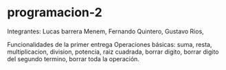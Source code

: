 # programacion-2
 Integrantes:
  Lucas barrera Menem,
  Fernando Quintero,
  Gustavo Rios,

Funcionalidades de la primer entrega
Operaciones básicas:
  suma,
  resta,
  multiplicacion,
  division,
  potencia,
  raiz cuadrada,
  borrar digito,
  borrar digito del segundo termino,
  borrar toda la operación.

